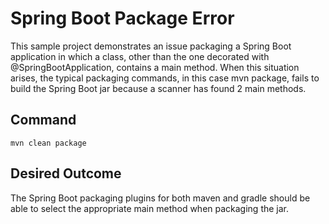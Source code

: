 # Spring Boot Package Error

This sample project demonstrates an issue packaging a Spring Boot application in which a class, other than the one decorated with @SpringBootApplication, contains a main method.  When this situation arises, the typical packaging commands, in this case mvn package, fails to build the Spring Boot jar because a scanner has found 2 main methods.

## Command

    mvn clean package


## Desired Outcome

The Spring Boot packaging plugins for both maven and gradle should be able to select the appropriate main method when packaging the jar.